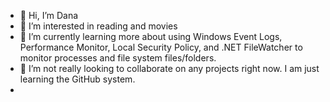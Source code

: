 - 👋 Hi, I’m Dana
- 👀 I’m interested in reading and movies
- 🌱 I’m currently learning more about using Windows Event Logs, Performance Monitor, Local Security Policy, and .NET FileWatcher to monitor processes and file system files/folders.
- 💞️ I’m not really looking to collaborate on any projects right now. I am just learning the GitHub system.
-

<!---
dlstille/dlstille is a ✨ special ✨ repository because its `README.md` (this file) appears on your GitHub profile.
You can click the Preview link to take a look at your changes.
--->
